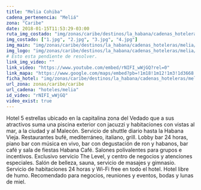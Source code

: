 ```yaml
---
title: "Melia Cohiba"
cadena_pertenencia: "Meliá"
zona: "Caribe"
date: 2018-01-15T11:53:29-03:00
ruta_img_costado: "img/zonas/caribe/destinos/la_habana/cadenas_hoteleras/melia/melia_cohiba/imagenes/"
img_costado: ["1.jpg", "2.jpg", "3.jpg", "4.jpg"]
img_main: "img/zonas/caribe/destinos/la_habana/cadenas_hoteleras/melia/melia_cohiba/melia_cohiba.jpg"
img_logo: "img/zonas/caribe/destinos/la_habana/cadenas_hoteleras/melia/melia_cohiba/logo/logo_melia_cohiba.jpg"
# Esto esta pendiente de resolver.
link_img_video: ""
link_video: "https://www.youtube.com/embed/rNIFI_wWjGQ?rel=0"
link_mapa: "https://www.google.com/maps/embed?pb=!1m18!1m12!1m3!1d3668.8345054893803!2d-82.4049871850301!3d23.13972368489379!2m3!1f0!2f0!3f0!3m2!1i1024!2i768!4f13.1!3m3!1m2!1s0x88cd776e27b5c075%3A0x5dc431e4e0d0686b!2sHotel+Meli%C3%A1+Cohiba!5e0!3m2!1ses!2scl!4v1516028152978"
ficha_hotel: "img/zonas/caribe/destinos/la_habana/cadenas_hoteleras/melia/melia_cohiba/melia_cohiba.pdf"
url_zona: zonas/caribe/caribe
url_cadena: "hoteles/melia"
id_video: "rNIFI_wWjGQ"
video_exist: true
---
```

Hotel 5 estrellas ubicado en la capitalina zona del Vedado que a sus atractivos suma una piscina exterior con jacuzzi y habitaciones con vistas al mar, a la ciudad y al Malecón. Servicio de shuttle diario hasta la Habana Vieja.
Restaurantes bufé, mediterráneo, italiano, grill. Lobby bar 24 horas, piano bar con música en vivo, bar con degustación de ron y habanos, bar café y sala de fiestas Habana Café. Salones polivalentes para grupos e incentivos. Exclusivo servicio The Level, y centro de negocios y atenciones especiales. Salón de belleza, sauna, servicio de masajes y gimnasio. Servicio de habitaciones 24 horas y Wi-Fi free en todo el hotel. Hotel libre de humo. Recomendado para negocios, reuniones y eventos, bodas y lunas de miel.
